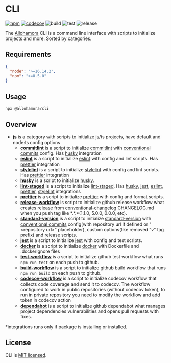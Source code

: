 # CLI

[![npm](https://img.shields.io/npm/v/@allohamora/cli)](https://www.npmjs.com/package/@allohamora/cli)
[![codecov](https://codecov.io/gh/allohamora/cli/branch/master/graph/badge.svg?token=XVDXR2RWTI)](https://codecov.io/gh/allohamora/cli)
![build](https://github.com/allohamora/cli/actions/workflows/build.yml/badge.svg)
![test](https://github.com/allohamora/cli/actions/workflows/test.yml/badge.svg)
![release](https://github.com/allohamora/cli/actions/workflows/release.yml/badge.svg)

The [Allohamora](https://github.com/allohamora) CLI is a command line interface with scripts to initialize projects and more. Sorted by categories.

## Requirements

```json
{
  "node": ">=16.14.2",
  "npm": ">=8.5.0"
}
```

## Usage

```bash
npx @allohamora/cli
```

## Overview

- [**js**](/src/categories/js/index.ts) is a category with scripts to initialize js/ts projects, have default and node:ts config options
  - [**commitlint**](/src/categories/js/commitlint) is a script to initialize [commitlint](https://github.com/conventional-changelog/commitlint) with [conventional commits](https://www.conventionalcommits.org/en/v1.0.0/) config. Has [husky](https://github.com/typicode/husky) integration
  - [**eslint**](/src/categories/js/eslint) is a script to initialize [eslint](https://github.com/eslint/eslint) with config and lint scripts. Has [prettier](https://github.com/prettier/prettier) integration
  - [**stylelint**](/src/categories/js/stylelint) is a script to initialize [stylelint](https://github.com/stylelint/stylelint) with config and lint scripts. Has [prettier](https://github.com/prettier/prettier) integration
  - [**husky**](/src/categories/js/husky) is a script to initialize [husky](https://github.com/typicode/husky).
  - [**lint-staged**](/src/categories/js/lint-staged) is a script to initialize [lint-staged](https://github.com/okonet/lint-staged). Has [husky](https://github.com/typicode/husky), [jest](https://github.com/facebook/jest), [eslint](https://github.com/eslint/eslint), [prettier](https://github.com/prettier/prettier), [stylelint](https://github.com/stylelint/stylelint) integrations
  - [**prettier**](/src/categories/js/prettier) is a script to initialize [prettier](https://github.com/prettier/prettier) with config and format scripts.
  - [**release-workflow**](/src/categories/js/release-worflow) is script to initialize github release workflow what creates release from [conventional-changelog](https://github.com/conventional-changelog/conventional-changelog) CHANGELOG.md when you push tag like \*.\*.\*(1.1.0, 5.0.0, 0.0.0, etc).
  - [**standard-version**](/src/categories/js/standard-version) is a script to initialize [standard-version](https://github.com/conventional-changelog/standard-version) with [conventional commits](https://www.conventionalcommits.org/en/v1.0.0/) config(with repository url if defined or "\<repository url\>" placeholder), custom options(like removed "v" tag prefix) and release scripts.
  - [**jest**](/src/categories/js/jest) is a script to initialize [jest](https://github.com/facebook/jest) with config and test scripts.
  - [**docker**](src/categories/js/docker) is a script to initialize [docker](https://github.com/docker) with Dockerfile and .dockerignore files
  - [**test-workflow**](/src/categories/js/test-workflow) is a script to initialize github test workflow what runs `npm run test` on each push to github.
  - [**build-workflow**](/src/categories/js/build-workflow) is a script to initialize github build workflow that runs `npm run build` on each push to github.
  - [**codecov-workflow**](/src/categories/js/codecov-workflow) is a script to initialize codecov workflow that collects code coverage and send it to codecov. The workflow configured to work in public repositories (without codecov token), to run in private repository you need to modify the workflow and add token in codecov action
  - [**dependabot**](src/categories/js/dependabot) is a script to initialize github dependabot what manages project dependencies vulnerabilities and opens pull requests with fixes.

\*integrations runs only if package is installing or installed.

## License

CLI is [MIT licensed](/LICENSE).
